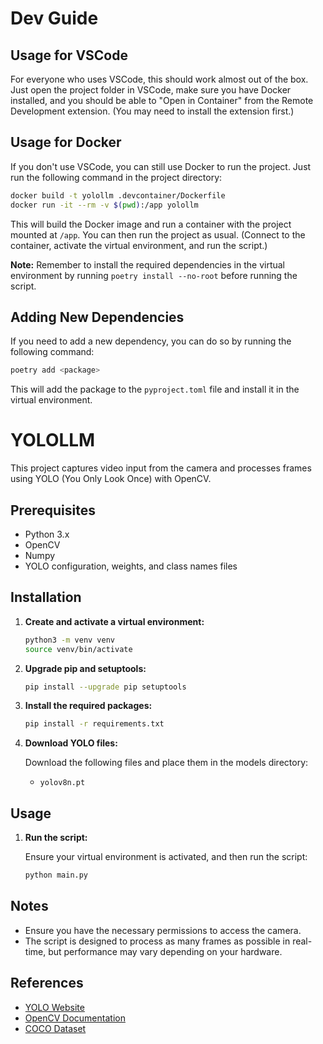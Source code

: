 # Dev Guide

## Usage for VSCode

For everyone who uses VSCode, this should work almost out of the box. Just open the project folder in VSCode, make sure you have Docker installed,
and you should be able to "Open in Container" from the Remote Development extension. (You may need to install the extension first.)

## Usage for Docker

If you don't use VSCode, you can still use Docker to run the project. Just run the following command in the project directory:

```bash
docker build -t yolollm .devcontainer/Dockerfile
docker run -it --rm -v $(pwd):/app yolollm
```

This will build the Docker image and run a container with the project mounted at `/app`. You can then run the project as usual. (Connect to the container, activate the virtual environment, and run the script.)

**Note:** Remember to install the required dependencies in the virtual environment by running `poetry install --no-root` before running the script.


## Adding New Dependencies

If you need to add a new dependency, you can do so by running the following command:

```bash
poetry add <package>
```

This will add the package to the `pyproject.toml` file and install it in the virtual environment.



# YOLOLLM

This project captures video input from the camera and processes frames using YOLO (You Only Look Once) with OpenCV.

## Prerequisites

- Python 3.x
- OpenCV
- Numpy
- YOLO configuration, weights, and class names files

## Installation

1. **Create and activate a virtual environment:**

    ```bash
    python3 -m venv venv
    source venv/bin/activate
    ```

2. **Upgrade pip and setuptools:**

    ```bash
    pip install --upgrade pip setuptools
    ```

3. **Install the required packages:**

    ```bash
    pip install -r requirements.txt
    ```

4. **Download YOLO files:**

    Download the following files and place them in the models directory:
    - `yolov8n.pt`

## Usage

1. **Run the script:**

    Ensure your virtual environment is activated, and then run the script:

    ```bash
    python main.py
    ```

## Notes

- Ensure you have the necessary permissions to access the camera.
- The script is designed to process as many frames as possible in real-time, but performance may vary depending on your hardware.

## References

- [YOLO Website](https://pjreddie.com/darknet/yolo/)
- [OpenCV Documentation](https://docs.opencv.org/)
- [COCO Dataset](https://cocodataset.org/)